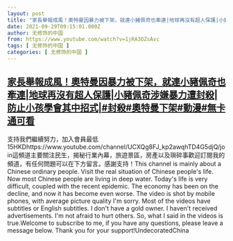 ```yaml
---
layout: post
title: "家長舉報成風！奧特曼因暴力被下架，就連小豬佩奇也牽連|地球再沒有超人保護|小豬佩奇涉嫌暴力遭封殺|防止小孩學會其中招式|#封殺#奧特曼下架#動漫#無卡通可看"
date: 2021-09-29T09:15:01.000Z
author: 无修饰的中国
from: https://www.youtube.com/watch?v=1jRA3OZsAvc
tags: [ 无修饰的中国 ]
categories: [ 无修饰的中国 ]
---
```

<!--1632906901000-->
[家長舉報成風！奧特曼因暴力被下架，就連小豬佩奇也牽連|地球再沒有超人保護|小豬佩奇涉嫌暴力遭封殺|防止小孩學會其中招式|#封殺#奧特曼下架#動漫#無卡通可看](https://www.youtube.com/watch?v=1jRA3OZsAvc)
------

<div>
支持我們繼續努力，加入會員最低15HKDhttps://www.youtube.com/channel/UCXQg8FJ_kp2awqhTD4G5djQ/join這頻道主要關注民生，揭秘行業內幕，旅遊景區，房產以及瑣碎事歡迎訂閱我的頻道，有任何問題可以在下方留言。感謝支持！This channel is mainly about a Chinese ordinary people. Visit the real situation of Chinese people's life. Now most Chinese people are living in deep water. Today's life is very difficult, coupled with the recent epidemic. The economy has been on the decline, and now it has become even worse. The video is shot by mobile phones, with average picture quality I'm sorry. Most of the videos have subtitles or English subtitles. I don't have a gold owner. I haven't received advertisements. I'm not afraid to hurt others. So, what I said in the videos is true.Welcome to subscribe to me, if you have any questions, please leave a message below. Thank you for your support!UndecoratedChina
</div>
